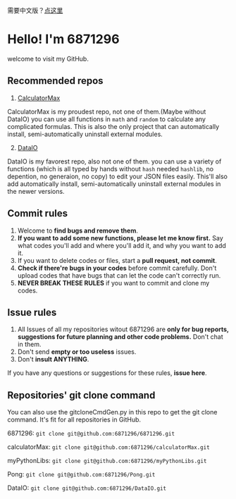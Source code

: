 需要中文版？[点这里](https://github.com/6871296/6871296/blob/main/README.md)

# Hello! I'm 6871296

welcome to visit my GitHub.

## Recommended repos
1. [CalculatorMax](https://github.com/6871296/calculatorMax.git)

CalculatorMax is my proudest repo, not one of them.(Maybe without DataIO) you can use all functions in `math` and `random` to calculate any complicated formulas. This is also the only project that can automatically install, semi-automatically uninstall external modules.

2. [DataIO](https://github.com/6871296/DataIO.git)

DataIO is my favorest repo, also not one of them. you can use a variety of functions (which is all typed by hands without `hash` needed `hashlib`, no depention, no generaion, no copy) to edit your JSON files easily. This'll also add automatically install, semi-automatically uninstall external modules in the newer versions.

## Commit rules

1. Welcome to **find bugs and remove them**.
2. **If you want to add some new functions, please let me know first.** Say what codes you'll add and where you'll add it, and why you want to add it.
3. If you want to delete codes or files, start a **pull request, not commit**.
4. **Check if there're bugs in your codes** before commit carefully. Don't upload codes that have bugs that can let the code can't correctly run.
5. **NEVER BREAK THESE RULES** if you want to commit and clone my codes.

## Issue rules

1. All Issues of all my repositories witout 6871296 are **only for bug reports, suggestions for future planning and other code problems.** Don't chat in them.
2. Don't send **empty or too useless** issues.
3. Don't **insult ANYTHING**.

If you have any questions or suggestions for these rules, **issue here**.

## Repositories' git clone command

You can also use the gitcloneCmdGen.py in this repo to get the git clone command. It's fit for all repositories in GitHub.

6871296: `git clone git@github.com:6871296/6871296.git`

calculatorMax: `git clone git@github.com:6871296/calculatorMax.git`

myPythonLibs: `git clone git@github.com:6871296/myPythonLibs.git`

Pong: `git clone git@github.com:6871296/Pong.git`

DataIO: `git clone git@github.com:6871296/DataIO.git`

<!--linklist.h: `git clone git@github.com:6871296/linklist.h.git`-->
